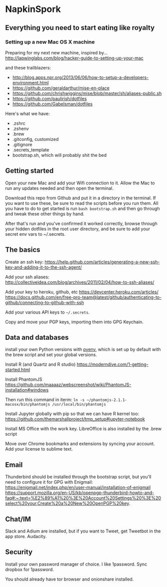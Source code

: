 # NapkinSpork
## Everything you need to start eating like royalty
### Setting up a new Mac OS X machine

Preparing for my next new machine, inspired by...
http://lapwinglabs.com/blog/hacker-guide-to-setting-up-your-mac

and these trailblazers:
+ http://blog.apps.npr.org/2013/06/06/how-to-setup-a-developers-environment.html
+ https://github.com/geraldarthur/mise-en-place
+ https://github.com/chrishwiggins/mise/blob/master/sh/aliases-public.sh
+ https://github.com/paulirish/dotfiles
+ https://github.com/GabeIsman/dotfiles

Here's what we have:

+ .zshrc
+ .zshenv
+ .brew 
+ .gitconfig, customized
+ .gitignore
+ .secrets_template
+ bootstrap.sh, which will probably shit the bed

## Getting started
Open your new Mac and add your Wifi connection to it. Allow the Mac to run any updates needed and then open the terminal.

Download this repo from Github and put it in a directory in the terminal. If you want to use these, be sure to read the scripts before you run them. All you have to do to get started is run ``bash bootstrap.sh`` and then go through and tweak these other things by hand.

After that's run and you've confirmed it worked correctly, browse through your hidden dotfiles in the root user directory, and be sure to add your secret env vars to ~/.secrets.


## The basics
Create an ssh key: https://help.github.com/articles/generating-a-new-ssh-key-and-adding-it-to-the-ssh-agent/

Add your ssh aliases: http://collectiveidea.com/blog/archives/2011/02/04/how-to-ssh-aliases/

Add your key to heroku, github, etc
https://devcenter.heroku.com/articles/<keys id="adding-keys-to-heroku"></keys>
https://docs.github.com/en/free-pro-team@latest/github/authenticating-to-github/connecting-to-github-with-ssh

Add your various API keys to `~/.secrets`.

Copy and move your PGP keys, importing them into GPG Keychain.

## Data and databases
install your own Python versions with [pyenv](https://github.com/pyenv/pyenv), which is set up by default with the brew script and set your global versions.

Install R (and Quartz and R studio)  https://moderndive.com/1-getting-started.html

Install PhantomJS
https://github.com/maaaaz/webscreenshot/wiki/PhantomJS-installation#windows

Then run this command in iterm:
`ln -s ~/phantomjs-2.1.1-macosx/bin/phantomjs /usr/local/bin/phantomjs`


Install Jupyter globally with pip so that we can have R kernel too:
https://github.com/themarshallproject/tmp_setup#jupyter-notebook

Install MS Office with the work key. LibreOffice is also installed by the .brew script

Move over Chrome bookmarks and extensions by syncing your account.
Add your license to sublime text.


## Email
Thunderbird should be installed through the bootstrap script, but you'll need to configure it for GPG with Enigmail: https://enigmail.net/index.php/en/user-manual/installation-of-enigmail
https://support.mozilla.org/en-US/kb/openpgp-thunderbird-howto-and-faq#:~:text=%E2%89%A1%20%3E%20Account%20Settings%20%3E%20select%20your,Create%20a%20New%20OpenPGP%20key.

## Chat/IM
Slack and Adium are installed, but if you want to Tweet, get Tweetbot in the app store. Audacity.

## Security
Install your own password manager of choice. I like 1password. Sync dropbox for 1password.

You should already have tor browser and onionshare installed.
